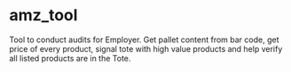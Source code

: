 # amz_tool
Tool to conduct audits for Employer. Get pallet content from bar code, get price of every product, signal tote with high value products and help verify all listed products are in the Tote.
